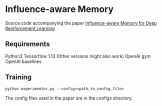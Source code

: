 # Influence-aware Memory
Source code accompanying the paper [Influence-aware Memory for Deep Reinforcement Learning](https://openreview.net/pdf?id=rJlS-ertwr)
## Requirements
Python3
Tensorflow 1.13 (Other versions might also work)
OpenAI gym
OpenAI baselines
## Training
```console
python experimentor.py --config=<path_to_config_file>
```
The config files used in the paper are in the configs directory.
